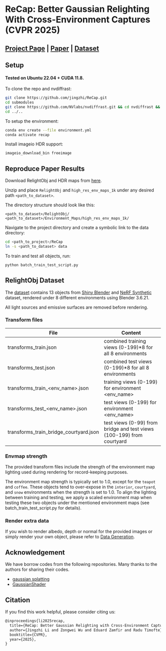 # ReCap: Better Gaussian Relighting With Cross-Environment Captures (CVPR 2025)
## [Project Page](https://jingzhi.github.io/ReCap/) |  [Paper](https://arxiv.org/abs/2412.07534) | [Dataset](https://drive.google.com/drive/folders/1TH9RXfjrpR7SCcODjzcH47sI5NHieqLR?usp=sharing)


## Setup

#### Tested on Ubuntu 22.04 + CUDA 11.8.
To clone the repo and nvdiffrast:
```bash
git clone https://github.com/jingzhi/ReCap.git
cd submodules
git clone https://github.com/NVlabs/nvdiffrast.git && cd nvdiffrast && git checkout tags/v0.3.1
cd ../..
```

To setup the environment:
```bash
conda env create --file environment.yml
conda activate recap
```
Install imageio HDR support:
```bash
imageio_download_bin freeimage
```

## Reproduce Paper Results
Download RelightObj and HDR maps from [here](https://drive.google.com/drive/folders/1TH9RXfjrpR7SCcODjzcH47sI5NHieqLR?usp=sharing).

Unzip and place `RelightObj` and `high_res_env_maps_1k` under any desired path `<path_to_dataset>`. 

The directory structure should look like this:

```
<path_to_dataset>/RelightObj/
<path_to_dataset>/Environment_Maps/high_res_env_maps_1k/
```

Navigate to the project directory and create a symbolic link to the data directory:

```bash
cd <path_to_project>/ReCap
ln -s <path_to_dataset> data
```

To train and test all objects, run:
```bash
python batch_train_test_script.py
```
## RelightObj Dataset
The [dataset](https://drive.google.com/drive/folders/1TH9RXfjrpR7SCcODjzcH47sI5NHieqLR?usp=sharing) contains 13 objects from [Shiny Blender](https://dorverbin.github.io/refnerf/) and [NeRF Synthetic](https://www.matthewtancik.com/nerf) dataset, rendered under 8 different environments using Blender 3.6.21. 

All light sources and emissive surfaces are removed before rendering.

### Transform files
| File | Content |
|----------|----------|
| transforms_train.json | combined training views (0-199)*8 for all 8 environments|
| transforms_test.json |  combined test views (0-199)*8 for all 8 environments |
| transforms_train_<env_name>.json | training views (0-199) for environment <env_name>|
| transforms_test_<env_name>.json |  test views (0-199) for  environment <env_name> |
| transforms_train_bridge_courtyard.json |  test views (0-99) from bridge and test views (100-199) from courtyard |

### Envmap strength

The provided transform files include the strength of the environment map lighting used during rendering for record-keeping purposes.

The environment map strength is typically set to 1.0, except for the `teapot` and `coffee`. These objects tend to over-expose in the `interior`, `courtyard`, and `snow` environments when the strength is set to 1.0. To align the lighting between training and testing, we apply a scaled environment map when testing these two objects under the mentioned environment maps (see batch_train_test_script.py for details).

### Render extra data

If you wish to render albedo, depth or normal for the provided images or simply render your own object, please refer to [Data Generation](./blender_synth).

## Acknowledgement
We have borrow codes from the following repositories. Many thanks to the authors for sharing their codes.
- [gaussian splatting](https://github.com/graphdeco-inria/gaussian-splatting)
- [GaussianShader](https://github.com/Asparagus15/GaussianShader)

## Citation
If you find this work helpful, please consider citing us:

```latex
@inproceedings{li2025recap,
  title={ReCap: Better Gaussian Relighting with Cross-Environment Captures}, 
  author={Jingzhi Li and Zongwei Wu and Eduard Zamfir and Radu Timofte},
  booktitle={CVPR},
  year={2025},
}
```
